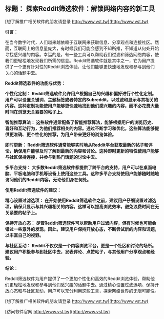 ## **标题： 探索Reddit筛选软件：解锁网络内容的新工具**

[想了解推广相关软件的朋友请登录 http://www.vst.tw](http://www.vst.tw)

**引言：**

在当今数字时代，人们越来越依赖于互联网来获取信息、分享观点和连接社区。然而，互联网上的信息量庞大，有时候我们可能会感到不知所措，不知道从何处开始寻找感兴趣的内容。幸运的是，有一些工具可以帮助我们过滤和筛选网络内容，使我们更轻松地发现我们所需的信息。Reddit筛选软件就是其中之一，它为用户提供了一个更有针对性的Reddit浏览体验，让他们能够更快速地发现和参与到他们关心的话题中去。

**Reddit筛选软件的功能与优势：**

**个性化定制： Reddit筛选软件允许用户根据自己的兴趣和偏好进行个性化定制。用户可以设置关键词、主题标签或者特定的Subreddit，以过滤和显示与其相关的内容。这种定制功能使用户能够更快速地找到他们感兴趣的内容，而不必花费大量时间在浏览无关紧要的帖子上。**

**智能推荐算法： 这些软件通常配备了智能推荐算法，能够根据用户的浏览历史、喜好和互动行为，为他们推荐相关的内容。通过不断学习和优化，这些算法能够提供更准确、更个性化的推荐，为用户带来更好的浏览体验。**

**即时更新： Reddit筛选软件通常能够实时地从Reddit平台获取最新的帖子和评论，确保用户能够及时了解到最新的内容和讨论。这种即时更新的特性使用户能够与社区保持连接，并参与到热门话题的讨论中去。**

**多平台支持： 大多数Reddit筛选软件都提供了跨平台的支持，用户可以在桌面电脑、平板电脑和手机等设备上使用这些工具。这种多平台支持使用户能够随时随地访问他们的Reddit内容，无论他们身在何处。**

**使用Reddit筛选软件的建议：**

**精心设置过滤选项： 在开始使用Reddit筛选软件之前，建议用户仔细设置过滤选项，确保只显示与其兴趣相关的内容。这样可以提高浏览效率，避免浪费时间在无关紧要的帖子上。**

**保持开放心态： 尽管Reddit筛选软件可以帮助用户过滤内容，但有时候也可能会错过一些意外的发现。因此，建议用户保持开放心态，不断尝试新的内容和话题，以丰富自己的视野。**

**与社区互动： Reddit不仅仅是一个内容浏览平台，更是一个社区和讨论的场所。建议用户积极参与到社区中去，发表评论、点赞帖子，与其他用户分享观点和经验。**

**结论：**

Reddit筛选软件为用户提供了一个更加个性化和高效的Reddit浏览体验，帮助他们更轻松地发现和参与到他们感兴趣的话题中去。通过精心设置过滤选项、保持开放心态和与社区互动，用户可以充分利用这些工具，探索网络世界的无限可能性。

[想了解推广相关软件的朋友请登录 http://www.vst.tw](http://www.vst.tw)


[访问软件官网 http://www.vst.tw](http://www.vst.tw)
